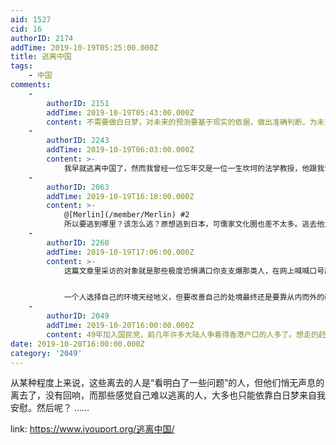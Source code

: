 ```yaml
---
aid: 1527
cid: 16
authorID: 2174
addTime: 2019-10-19T05:25:00.000Z
title: 逃离中国
tags:
    - 中国
comments:
    -
        authorID: 2151
        addTime: 2019-10-19T05:43:00.000Z
        content: 不需要做白日梦，对未来的预测要基于现实的依据，做出准确判断，为未来谋划。逃离不是唯一答案。
    -
        authorID: 2243
        addTime: 2019-10-19T06:03:00.000Z
        content: >-
            我早就逃离中国了，然而我曾经一位忘年交是一位一生坎坷的法学教授，他跟我说你去国外看看，但是别忘了反思中国，毕竟你情感上有所联系的人们还生活在这片土地上。
    -
        authorID: 2063
        addTime: 2019-10-19T16:18:00.000Z
        content: >-
            @[Merlin](/member/Merlin) #2
            所以要逃到哪里？该怎么逃？原想逃到日本，可儒家文化圈也差不太多。逃去他大哥，可美国隐私也没好到哪去。然后呢，我们还能去哪里？
    -
        authorID: 2260
        addTime: 2019-10-19T17:06:00.000Z
        content: >-
            这篇文章里采访的对象就是那些极度恐惧满口你支支爆那类人，在网上喊喊口号乱骂中共以示自己立场坚定，对理性和启蒙嗤之以鼻，别说还蛮像那帮姨学家的。他们骨子里还是典型的社会底层心态：肤浅、互害、见到别人好就要想办法把别人毁掉的“中式妒忌”，其实《排华法案》针对的就是这类人。这类人就是法家培养的“一民”，不是儒家的问题而是他们自己缺乏人文修养的问题，可惜他们到了美国并没有学到并拥抱美国的生活方式，但凡学到什么有用的东西不会如此绝望，不会如此自践。


            一个人选择自己的环境天经地义，但要改善自己的处境最终还是要靠从内而外的改变自己。一个社会总是会有这种巨婴心态又不能自我更新的人，对他们最好的态度就是任其自生自灭，任何试图从本质上改变他们的努力都会让帮助者被黑洞反噬。天助自助者。
    -
        authorID: 2049
        addTime: 2019-10-20T16:00:00.000Z
        content: 49年加入国民党，前几年许多大陆人争着得香港户口的人多了。想走的赶紧走。不送！
date: 2019-10-20T16:00:00.000Z
category: '2049'
---
```


从某种程度上来说，这些离去的人是“看明白了一些问题”的人，但他们悄无声息的离去了，没有回响，而那些感觉自己难以逃离的人，大多也只能依靠白日梦来自我安慰。然后呢？ ……

link: https://www.iyouport.org/逃离中国/
